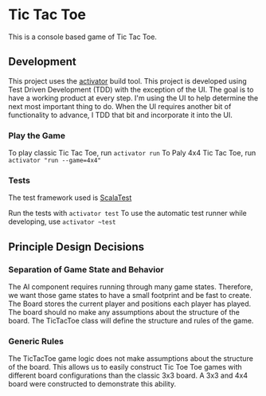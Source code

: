 Tic Tac Toe
===========
This is a console based game of Tic Tac Toe.

Development
-----------
This project uses the [activator](https://www.lightbend.com/activator/download) build tool.  This
project is developed using Test Driven Development (TDD) with the exception of the UI.  The goal is
to have a working product at every step.  I'm using the UI to help determine the next most important
thing to do.  When the UI requires another bit of functionality to advance, I TDD that bit and
incorporate it into the UI.

### Play the Game
To play classic Tic Tac Toe, run `activator run`
To Paly 4x4 Tic Tac Toe, run `activator "run --game=4x4"`

### Tests
The test framework used is [ScalaTest](http://www.scalatest.org/)

Run the tests with `activator test`
To use the automatic test runner while developing, use `activator ~test`

Principle Design Decisions
--------------------------
### Separation of Game State and Behavior
The AI component requires running through many game states.  Therefore, we want those game states to
have a small footprint and be fast to create.  The Board stores the current player and positions each
player has played.  The board should no make any assumptions about the structure of the board.  The
TicTacToe class will define the structure and rules of the game.

### Generic Rules
The TicTacToe game logic does not make assumptions about the structure of the board.  This allows us to easily construct Tic Toe Toe games with different board configurations than the classic 3x3 board.  A 3x3 and 4x4 board were constructed to demonstrate this ability.
